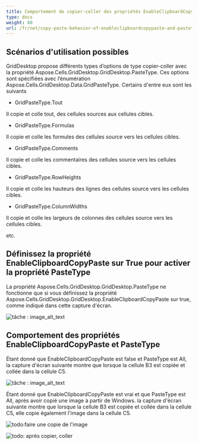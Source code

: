 ```yaml
---
title: Comportement de copier-coller des propriétés EnableClipboardCopyPaste et PasteType GridDesktop
type: docs
weight: 80
url: /fr/net/copy-paste-behavior-of-enableclipboardcopypaste-and-pastetype-griddesktop-properties/
---
```

##  **Scénarios d'utilisation possibles**
GridDesktop propose différents types d’options de type copier-coller avec la propriété Aspose.Cells.GridDesktop.GridDesktop.PasteType. Ces options sont spécifiées avec l’énumération Aspose.Cells.GridDesktop.Data.GridPasteType. Certains d'entre eux sont les suivants

- GridPasteType.Tout

Il copie et colle tout, des cellules sources aux cellules cibles.

- GridPasteType.Formulas

Il copie et colle les formules des cellules source vers les cellules cibles.

- GridPasteType.Comments

Il copie et colle les commentaires des cellules source vers les cellules cibles.

- GridPasteType.RowHeights

Il copie et colle les hauteurs des lignes des cellules source vers les cellules cibles.

- GridPasteType.ColumnWidths

Il copie et colle les largeurs de colonnes des cellules source vers les cellules cibles.

etc.
##  **Définissez la propriété EnableClipboardCopyPaste sur True pour activer la propriété PasteType**
La propriété Aspose.Cells.GridDesktop.GridDesktop.PasteType ne fonctionne que si vous définissez la propriété Aspose.Cells.GridDesktop.GridDesktop.EnableClipboardCopyPaste sur true, comme indiqué dans cette capture d'écran.

![tâche : image_alt_text](copy-paste-behavior-of-enableclipboardcopypaste-and-pastetype-griddesktop-properties_1.png)
##  **Comportement des propriétés EnableClipboardCopyPaste et PasteType**
Étant donné que EnableClipboardCopyPaste est false et PasteType est All, la capture d'écran suivante montre que lorsque la cellule B3 est copiée et collée dans la cellule C5.

![tâche : image_alt_text](copy-paste-behavior-of-enableclipboardcopypaste-and-pastetype-griddesktop-properties_3.png)

Étant donné que EnableClipboardCopyPaste est vrai et que PasteType est All, après avoir copié une image à partir de Windows. la capture d'écran suivante montre que lorsque la cellule B3 est copiée et collée dans la cellule C5, elle copie également l'image dans la cellule C5.

![todo:faire une copie de l'image](copyimage.png)

![todo: après copier, coller](aftercopy.png)


